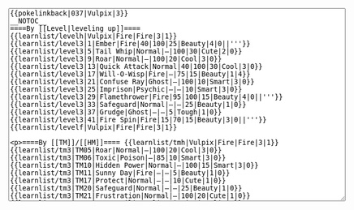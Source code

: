 </p><textarea readonly="" accesskey="," id="wpTextbox1" cols="80" rows="25" style="" class="mw-editfont-monospace" lang="en" dir="ltr" name="wpTextbox1">{{pokelinkback|037|Vulpix|3}}
__NOTOC__
====By [[Level|leveling up]]====
{{learnlist/levelh|Vulpix|Fire|Fire|3|1}}
{{learnlist/level3|1|Ember|Fire|40|100|25|Beauty|4|0||'''}}
{{learnlist/level3|5|Tail Whip|Normal|—|100|30|Cute|2|0}}
{{learnlist/level3|9|Roar|Normal|—|100|20|Cool|3|0}}
{{learnlist/level3|13|Quick Attack|Normal|40|100|30|Cool|3|0}}
{{learnlist/level3|17|Will-O-Wisp|Fire|—|75|15|Beauty|1|4}}
{{learnlist/level3|21|Confuse Ray|Ghost|—|100|10|Smart|3|0}}
{{learnlist/level3|25|Imprison|Psychic|—|—|10|Smart|3|0}}
{{learnlist/level3|29|Flamethrower|Fire|95|100|15|Beauty|4|0||'''}}
{{learnlist/level3|33|Safeguard|Normal|—|—|25|Beauty|1|0}}
{{learnlist/level3|37|Grudge|Ghost|—|—|5|Tough|1|0}}
{{learnlist/level3|41|Fire Spin|Fire|15|70|15|Beauty|3|0||'''}}
{{learnlist/levelf|Vulpix|Fire|Fire|3|1}}

====By [[TM]]/[[HM]]====
{{learnlist/tmh|Vulpix|Fire|Fire|3|1}}
{{learnlist/tm3|TM05|Roar|Normal|—|100|20|Cool|3|0}}
{{learnlist/tm3|TM06|Toxic|Poison|—|85|10|Smart|3|0}}
{{learnlist/tm3|TM10|Hidden Power|Normal|—|100|15|Smart|3|0}}
{{learnlist/tm3|TM11|Sunny Day|Fire|—|—|5|Beauty|1|0}}
{{learnlist/tm3|TM17|Protect|Normal|—|—|10|Cute|1|0}}
{{learnlist/tm3|TM20|Safeguard|Normal|—|—|25|Beauty|1|0}}
{{learnlist/tm3|TM21|Frustration|Normal|—|100|20|Cute|1|0}}
{{learnlist/tm3|TM23|Iron Tail|Steel|100|75|15|Cool|1|4}}
{{learnlist/tm3|TM27|Return|Normal|—|100|20|Cute|1|0}}
{{learnlist/tm3|TM28|Dig|Ground|60|100|10|Smart|1|0}}
{{learnlist/tm3|TM32|Double Team|Normal|—|—|15|Cool|2|0}}
{{learnlist/tm3|TM35|Flamethrower|Fire|95|100|15|Beauty|4|0||'''}}
{{learnlist/tm3|TM38|Fire Blast|Fire|120|85|5|Beauty|4|0||'''}}
{{learnlist/tm3|TM42|Facade|Normal|70|100|20|Cute|2|0}}
{{learnlist/tm3|TM43|Secret Power|Normal|70|100|20|Smart|1|0}}
{{learnlist/tm3|TM44|Rest|Psychic|—|—|10|Cute|2|0}}
{{learnlist/tm3|TM45|Attract|Normal|—|100|15|Cute|2|0}}
{{learnlist/tm3|TM50|Overheat|Fire|140|90|5|Beauty|6|0||'''}}
{{learnlist/tmf|Vulpix|Fire|Fire|3|1}}

====By {{pkmn|breeding}}====
{{learnlist/breedh|Vulpix|Fire|Fire|3|1}}
{{learnlist/breed3|{{MSP/3|054|Psyduck}}{{MSP/3|055|Golduck}}|Disable|Normal|—|55|20|Smart|2|0}}
{{learnlist/breed3|{{MSP/3|052|Meowth}}{{MSP/3|053|Persian}}{{MSP/3|197|Umbreon}}{{MSP/3|215|Sneasel}}{{MSP/3|216|Teddiursa}}{{MSP/3|217|Ursaring}}&lt;br>{{MSP/3|228|Houndour}}{{MSP/3|229|Houndoom}}{{MSP/3|274|Nuzleaf}}{{MSP/3|287|Slakoth}}{{MSP/3|289|Slaking}}{{MSP/3|300|Skitty}}&lt;br>{{MSP/3|303|Mawile}}{{MSP/3|327|Spinda}}{{MSP/3|352|Kecleon}}|Faint Attack|Dark|60|—|20|Smart|2|0}}
{{learnlist/breed3|{{MSP/3|206|Dunsparce}}{{MSP/3|231|Phanpy}}{{MSP/3|232|Donphan}}{{MSP/3|263|Zigzagoon}}{{MSP/3|287|Slakoth}}{{MSP/3|289|Slaking}}&lt;br>{{MSP/3|324|Torkoal}}{{MSP/3|327|Spinda}}|Flail|Normal|—|100|15|Cute|1|0}}
{{learnlist/breed3|{{MSP/3|324|Torkoal}}|Heat Wave|Fire|100|90|10|Beauty|4|0||'''}}
{{learnlist/breed3|{{MSP/3|228|Houndour}}{{MSP/3|229|Houndoom}}{{MSP/3|261|Poochyena}}{{MSP/3|262|Mightyena}}{{MSP/3|293|Whismur}}{{MSP/3|294|Loudred}}&lt;br>{{MSP/3|295|Exploud}}{{MSP/3|309|Electrike}}{{MSP/3|310|Manectric}}|Howl|Normal|—|—|40|Cool|1|0}}
{{learnlist/breed3|{{MSP/3|234|Stantler}}{{MSP/3|327|Spinda}}|Hypnosis|Psychic|—|60|20|Smart|1|3}}
{{learnlist/breed3|{{MSP/3|054|Psyduck}}{{MSP/3|055|Golduck}}{{MSP/3|196|Espeon}}{{MSP/3|325|Spoink}}{{MSP/3|326|Grumpig}}{{MSP/3|327|Spinda}}|Psych Up|Normal|—|—|10|Smart|2|0}}
{{learnlist/breed3|{{MSP/3|206|Dunsparce}}|Spite|Ghost|—|100|10|Tough|1|0}}
{{learnlist/breedf|Vulpix|Fire|Fire|3|1}}

====By [[Move Tutor|tutoring]]====
{{learnlist/tutorh|Vulpix|Fire|Fire|3|1}}
{{learnlist/tutor3|Body Slam|Normal|85|100|15|Tough|1|4|||yes|yes|yes}}
{{learnlist/tutor3|Double-Edge|Normal|120|100|15|Tough|6|0|||yes|yes|yes}}
{{learnlist/tutor3|Endure|Normal|—|—|10|Tough|2|0|||no|yes|no}}
{{learnlist/tutor3|Mimic|Normal|—|—|10|Cute|1|0|||yes|yes|yes}}
{{learnlist/tutor3|Sleep Talk|Normal|—|—|10|Cute|3|0|||no|yes|no}}
{{learnlist/tutor3|Snore|Normal|40|100|15|Cute|4|0|||no|yes|no}}
{{learnlist/tutor3|Substitute|Normal|—|—|10|Smart|2|0|||yes|yes|yes}}
{{learnlist/tutor3|Swagger|Normal|—|90|15|Cute|2|0|||no|yes|yes}}
{{learnlist/tutor3|Swift|Normal|60|—|20|Cool|2|0|||no|yes|no}}
{{learnlist/tutorf|Vulpix|Fire|Fire|3|1}}

====Special moves====
{{Shadow moves|037|18|Shadow Hold|Shadow Wave|--|--|Charm|Normal|Heat Wave|Fire|Ember|Fire|Dig|Ground|XD|fire|fire}}

[[it:Vulpix/Mosse apprese in terza generazione]]
[[zh:六尾/第三世代招式表]]

